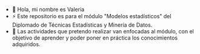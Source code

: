 - 👋 Hola, mi nombre es Valeria
- ⚡ Este repositorio es para el módulo "Modelos estadísticos" del Diplomado de Técnicas Estadísticas y Minería de Datos.
- 🌱 Las actividades que pretendo realizar van enfocadas al módulo, con el objetivo de aprender y poder poner en práctica los conocimientos adquiridos.

<!---
vmr1409/vmr1409 is a ✨ special ✨ repository because its `README.md` (this file) appears on your GitHub profile.
You can click the Preview link to take a look at your changes.
--->
